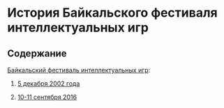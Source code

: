 # История Байкальского фестиваля интеллектуальных игр

## Содержание

[Байкальский фестиваль интеллектуальных игр](notes/bfii.md):

1. [5 декабря  2002 года](notes/events/01%20(2002)/bfii-01-2002.md)

13. [10-11 сентября 2016](notes/events/13%20(2016)/bfii-13-2016.md)